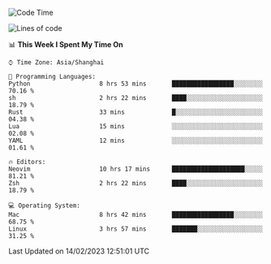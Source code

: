 <!--START_SECTION:waka-->
![Code Time](http://img.shields.io/badge/Code%20Time-1%2C145%20hrs%2039%20mins-blue)

![Lines of code](https://img.shields.io/badge/From%20Hello%20World%20I%27ve%20Written-24%20Thousand%20lines%20of%20code-blue)

📊 **This Week I Spent My Time On** 

```text
⌚︎ Time Zone: Asia/Shanghai

💬 Programming Languages: 
Python                   8 hrs 53 mins       █████████████████░░░░░░░░   70.16 % 
sh                       2 hrs 22 mins       ████░░░░░░░░░░░░░░░░░░░░░   18.79 % 
Rust                     33 mins             █░░░░░░░░░░░░░░░░░░░░░░░░   04.38 % 
Lua                      15 mins             ░░░░░░░░░░░░░░░░░░░░░░░░░   02.08 % 
YAML                     12 mins             ░░░░░░░░░░░░░░░░░░░░░░░░░   01.61 % 

🔥 Editors: 
Neovim                   10 hrs 17 mins      ████████████████████░░░░░   81.21 % 
Zsh                      2 hrs 22 mins       ████░░░░░░░░░░░░░░░░░░░░░   18.79 % 

💻 Operating System: 
Mac                      8 hrs 42 mins       █████████████████░░░░░░░░   68.75 % 
Linux                    3 hrs 57 mins       ███████░░░░░░░░░░░░░░░░░░   31.25 % 

```


 Last Updated on 14/02/2023 12:51:01 UTC
<!--END_SECTION:waka-->
